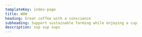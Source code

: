 ```yaml
---
templateKey: index-page
title: WOW
heading: Great coffee with a conscience
subheading: Support sustainable farming while enjoying a cup
description: sup sup sups
---
```


